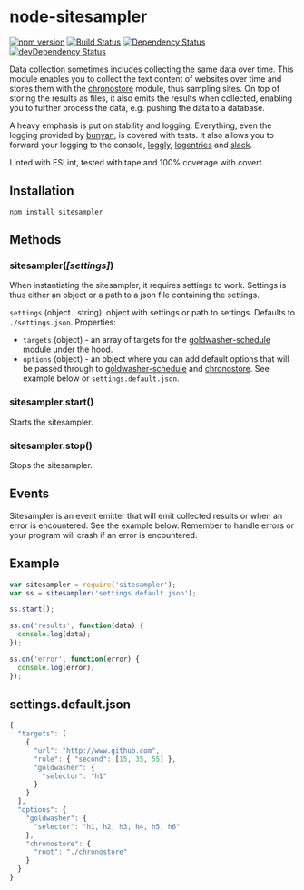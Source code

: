 # node-sitesampler
[![npm version](http://img.shields.io/npm/v/sitesampler.svg)](https://www.npmjs.org/package/sitesampler)
[![Build Status](http://img.shields.io/travis/alexlangberg/node-sitesampler.svg)](https://travis-ci.org/alexlangberg/node-sitesampler)
[![Dependency Status](https://david-dm.org/alexlangberg/node-sitesampler.svg)](https://david-dm.org/alexlangberg/node-sitesampler)
[![devDependency Status](https://david-dm.org/alexlangberg/node-sitesampler/dev-status.svg)](https://david-dm.org/alexlangberg/node-sitesampler#info=devDependencies)

Data collection sometimes includes collecting the same data over time. This module enables you to collect the text content of websites over time and stores them with the [chronostore](https://www.npmjs.com/package/chronostore) module, thus sampling sites. On top of storing the results as files, it also emits the results when collected, enabling you to further process the data, e.g. pushing the data to a database.

A heavy emphasis is put on stability and logging. Everything, even the logging provided by [bunyan](https://www.npmjs.com/package/bunyan), is covered with tests. It also allows you to forward your logging to the console, [loggly](https://www.loggly.com), [logentries](https://logentries.com) and [slack](https://slack.com). 

Linted with ESLint, tested with tape and 100% coverage with covert.

## Installation
```
npm install sitesampler
```

## Methods
### sitesampler(*[settings]*)
When instantiating the sitesampler, it requires settings to work. Settings is thus either an object or a path to a json file containing the settings.

```settings``` (object | string): object with settings or path to settings. Defaults to ```./settings.json```. Properties:

- ```targets``` (object) - an array of targets for the [goldwasher-schedule](https://www.npmjs.com/package/goldwasher-schedule) module under the hood.
- ```options``` (object) - an object where you can add default options that will be passed through to [goldwasher-schedule](https://www.npmjs.com/package/goldwasher-schedule) and [chronostore](https://www.npmjs.com/package/chronostore). See example below or ```settings.default.json```.

### sitesampler.start()
Starts the sitesampler.

### sitesampler.stop()
Stops the sitesampler.

## Events
Sitesampler is an event emitter that will emit collected results or when an error is encountered. See the example below. Remember to handle errors or your program will crash if an error is encountered.

## Example
```javascript
var sitesampler = require('sitesampler');
var ss = sitesampler('settings.default.json');

ss.start();

ss.on('results', function(data) {
  console.log(data);
});

ss.on('error', function(error) {
  console.log(error);
});
```

## settings.default.json
```javascript
{
  "targets": [
    {
      "url": "http://www.github.com",
      "rule": { "second": [15, 35, 55] },
      "goldwasher": {
        "selector": "h1"
      }
    }
  ],
  "options": {
    "goldwasher": {
      "selector": "h1, h2, h3, h4, h5, h6"
    },
    "chronostore": {
      "root": "./chronostore"
    }
  }
}
```

